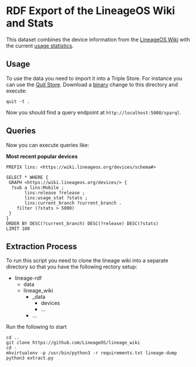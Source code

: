# RDF Export of the LineageOS Wiki and Stats

This dataset combines the device information from the [LineageOS Wiki](https://wiki.lineageos.org/devices/) with the current [usage statistics](https://stats.lineageos.org/).

## Usage

To use the data you need to import it into a Triple Store.
For instance you can use the [Quit Store](https://github.com/AKSW/QuitStore).
Download a [binary](https://github.com/AKSW/QuitStore/releases) change to this directory and execute:

    quit -t .

Now you should find a query endpoint at `http://localhost:5000/sparql`.

## Queries

Now you can execute queries like:


**Most recent popular devices**

```sparql
PREFIX lins: <https://wiki.lineageos.org/devices/schema#>

SELECT * WHERE {
 GRAPH <https://wiki.lineageos.org/devices/> {
  ?sub a lins:Mobile ;
       lins:release ?release ;
       lins:usage_stat ?stats ;
       lins:current_branch ?current_branch .
    filter (?stats > 5000)
 }
}
ORDER BY DESC(?current_branch) DESC(?release) DESC(?stats)
LIMIT 100
```

## Extraction Process

To run this script you need to clone the lineage wiki into a separate directory so that you have the following rectory setup:

- lineage-rdf
  - data <this directory>
  - lineage_wiki
    - _data
      - devices
      - …
    - …

Run the following to start

    cd ..
    git clone https://github.com/LineageOS/lineage_wiki
    cd -
    mkvirtualenv -p /usr/bin/python3 -r requirements.txt lineage-dump
    python3 extract.py
